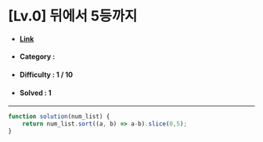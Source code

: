 # [Lv.0] 뒤에서 5등까지 
* #### [Link](https://school.programmers.co.kr/learn/courses/30/lessons/181853)
* #### Category : 
* #### Difficulty : 1 / 10  
* #### Solved : 1

<hr />

```js
function solution(num_list) {
    return num_list.sort((a, b) => a-b).slice(0,5);
}
```